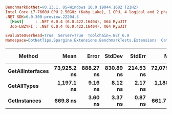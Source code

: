 ``` ini

BenchmarkDotNet=v0.13.1, OS=Windows 10.0.19044.1682 (21H2)
Intel Core i7-7660U CPU 2.50GHz (Kaby Lake), 1 CPU, 4 logical and 2 physical cores
.NET SDK=6.0.300-preview.22204.3
  [Host]     : .NET 6.0.4 (6.0.422.16404), X64 RyuJIT
  Job-LWZYFI : .NET 6.0.4 (6.0.422.16404), X64 RyuJIT

EvaluateOverhead=True  Server=True  Toolchain=.NET 6.0  
Namespace=DotNetTips.Spargine.Extensions.BenchmarkTests.Extensions  Categories=Reflection  

```
|           Method |        Mean |     Error |    StdDev |    StdErr |         Min |          Q1 |      Median |          Q3 |         Max |        Op/s | CI99.9% Margin | Iterations | Kurtosis | MValue | Skewness | Rank | LogicalGroup | Baseline |  Gen 0 | Code Size | Allocated |
|----------------- |------------:|----------:|----------:|----------:|------------:|------------:|------------:|------------:|------------:|------------:|---------------:|-----------:|---------:|-------:|---------:|-----:|------------- |--------- |-------:|----------:|----------:|
| **GetAllInterfaces** | **73,925.2 ns** | **888.27 ns** | **830.89 ns** | **214.53 ns** | **72,079.9 ns** | **73,654.8 ns** | **73,866.2 ns** | **74,454.7 ns** | **75,220.7 ns** |    **13,527.2** |     **888.268 ns** |      **15.00** |    **2.654** |  **2.000** |  **-0.3544** |    **3** |            ***** |       **No** | **0.2441** |     **364 B** |   **2,777 B** |
|      **GetAllTypes** |  **1,197.1 ns** |   **9.16 ns** |   **8.12 ns** |   **2.17 ns** |  **1,188.2 ns** |  **1,191.6 ns** |  **1,194.3 ns** |  **1,200.7 ns** |  **1,213.2 ns** |   **835,330.9** |       **9.158 ns** |      **14.00** |    **2.071** |  **2.000** |   **0.8253** |    **2** |            ***** |       **No** | **0.0248** |     **319 B** |     **240 B** |
|     **GetInstances** |    **669.8 ns** |   **3.60 ns** |   **3.37 ns** |   **0.87 ns** |    **661.7 ns** |    **669.3 ns** |    **669.7 ns** |    **671.9 ns** |    **674.0 ns** | **1,492,908.2** |       **3.605 ns** |      **15.00** |    **2.954** |  **2.000** |  **-0.7960** |    **1** |            ***** |       **No** | **0.0057** |     **118 B** |      **56 B** |
